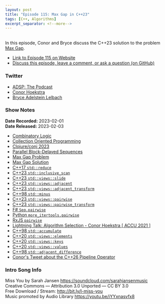```yaml
---
layout: post
title: "Episode 115: Max Gap in C++23"
tags: [C++, Algorithms]
excerpt_separator: <!--more-->
---
```


<div id="buzzsprout-player-12176026"></div><script src="https://www.buzzsprout.com/1501960/12176026-episode-115-max-gap-in-c-23.js?container_id=buzzsprout-player-12176026&player=small" type="text/javascript" charset="utf-8"></script>

<br>In this episode, Conor and Bryce discuss the C++23 solution to the problem [Max Gap](https://leetcode.com/problems/maximum-gap/).
 
<!--more-->

* [Link to Episode 115 on Website](https://adspthepodcast.com/2023/02/03/Episode-115.html)
* [Discuss this episode, leave a comment, or ask a question (on GitHub)](https://github.com/codereport/adsp2/discussions/5)

### Twitter
 
* [ADSP: The Podcast](https://twitter.com/adspthepodcast) 
* [Conor Hoekstra](https://twitter.com/code_report)
* [Bryce Adelstein Lelbach](https://twitter.com/blelbach)

### Show Notes
 
**Date Recorded:** 2023-02-01 <br>
**Date Released:** 2023-02-03

* [Combinatory Logic](https://combinatorylogic.com/)
* [Collection Oriented Programming](https://wiki.c2.com/?CollectionOrientedProgramming)
* [Clojure/conj 2023](https://2023.clojure-conj.org/)
* [Parallel Block-Delayed Sequences](https://dl.acm.org/doi/pdf/10.1145/3503221.3508434)
* [Max Gap Problem](https://leetcode.com/problems/maximum-gap/)
* [Max Gap Solution](https://github.com/codereport/top10/blob/main/06_max_gap/max_gap.cpp)
* [C++17 `std::reduce`](https://en.cppreference.com/w/cpp/algorithm/reduce)
* [C++23 `std::inclusive_scan`](https://en.cppreference.com/w/cpp/algorithm/inclusive_scan)
* [C++23 `std::views::slide`](https://en.cppreference.com/w/cpp/ranges/slide_view)
* [C++23 `std::views::adjacent`](https://en.cppreference.com/w/cpp/ranges/adjacent_view)
* [C++23 `std::views::adjacent_transform`](https://en.cppreference.com/w/cpp/ranges/adjacent_transform_view)
* [C++98 `std::minus`](https://en.cppreference.com/w/cpp/utility/functional/minus)
* [C++23 `std::views::pairwise`](https://en.cppreference.com/w/cpp/ranges/adjacent_view)
* [C++23 `std::views::pairwise_transform`](https://en.cppreference.com/w/cpp/ranges/adjacent_transform_view)
* [F# `Seq.pairwise`](https://fsharp.github.io/fsharp-core-docs/reference/fsharp-collections-seqmodule.html#pairwise)
* [Python `more_itertools.pairwise`](https://more-itertools.readthedocs.io/en/stable/api.html#more_itertools.pairwise)
* [RxJS `pairwise`](https://rxjs.dev/api/operators/pairwise)
* [Lightning Talk: Algorithm Selection - Conor Hoekstra [ ACCU 2021 ]](https://www.youtube.com/watch?v=nV4uXgyDCqc)
* [C++98 `std::accumulate`](https://en.cppreference.com/w/cpp/algorithm/accumulate)
* [C++20 `std::views::elements`](https://en.cppreference.com/w/cpp/ranges/elements_view)
* [C++20 `std::views::keys`](https://en.cppreference.com/w/cpp/ranges/keys_view)
* [C++20 `std::views::values`](https://en.cppreference.com/w/cpp/ranges/values_view)
* [C++98 `std::adjacent_difference`](https://en.cppreference.com/w/cpp/algorithm/adjacent_difference)
* [Conor's Tweet about the C++26 Pipeline Operator](https://twitter.com/code_report/status/1620210100119158784?s=20)

### Intro Song Info
 
Miss You by Sarah Jansen https://soundcloud.com/sarahjansenmusic<br>
Creative Commons — Attribution 3.0 Unported — CC BY 3.0<br>
Free Download / Stream: http://bit.ly/l-miss-you<br>
Music promoted by Audio Library https://youtu.be/iYYxnasvfx8<br>
